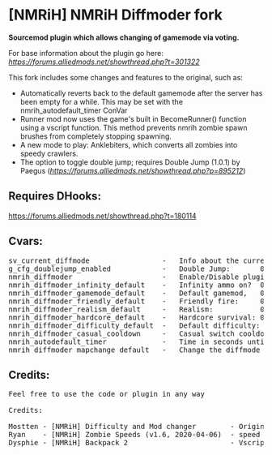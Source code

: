 # [NMRiH] NMRiH Diffmoder fork     
**Sourcemod plugin which allows changing of gamemode via voting.**

For base information about the plugin go here:
*https://forums.alliedmods.net/showthread.php?t=301322*

This fork includes some changes and features to the original, such as:

- Automatically reverts back to the default gamemode after the server has been empty for a while. This may be set with the nmrih_autodefault_timer ConVar
- Runner mod now uses the game's built in BecomeRunner() function using a vscript function. This method prevents nmrih zombie spawn brushes from completely stopping spawning.
- A new mode to play: Anklebiters, which converts all zombies into speedy crawlers.
- The option to toggle double jump; requires Double Jump (1.0.1) by Paegus (_https://forums.alliedmods.net/showthread.php?p=895212_)

## Requires DHooks:
https://forums.alliedmods.net/showthread.php?t=180114


## Cvars:
<pre>
sv_current_diffmode                 -   Info about the current diffmode.           default:  0
g_cfg_doublejump_enabled            -   Double Jump:       0 disabled, 1 enabled.  default:  0
nmrih_diffmoder                     -   Enable/Disable plugin.                     default:  1
nmrih_diffmoder_infinity_default    -   Infinity ammo on?  0 No, 1 Infinite ammo, 2 Infinite clip.             default:  0  
nmrih_diffmoder_gamemode_default    -   Default gamemod,   0 Shamblers, 1 All runners, 2 All kids, 3 Crawlers. default:  0
nmrih_diffmoder_friendly_default    -   Friendly fire:     0 off, 1 on             default:  0 
nmrih_diffmoder_realism_default     -   Realism:           0 off, 1 on             default:  0
nmrih_diffmoder_hardcore_default    -   Hardcore survival: 0 off, 1 on             default:  0
nmrih_diffmoder_difficulty_default  -   Default difficulty: classic, casual, nightmare                 default:  "classic"
nmrih_diffmoder_casual_cooldown     -   Casual switch cooldown time.                                   default:  300
nmrih_autodefault_timer             -   Time in seconds until diffmoder reverts to default gamemode.   default:  1200
nmrih_diffmoder_mapchange_default   -   Change the diffmode to default after map change. 0: off, 1: on.default:  1
</pre>

## Credits:
<pre>
Feel free to use the code or plugin in any way

Credits:

Mostten - [NMRiH] Difficulty and Mod changer        - Original diffmoder plugin
Ryan    - [NMRiH] Zombie Speeds (v1.6, 2020-04-06)  - speed manip snippets
Dysphie - [NMRiH] Backpack 2                        - Vscript Proxy, and giving the idea of using it
</pre>
